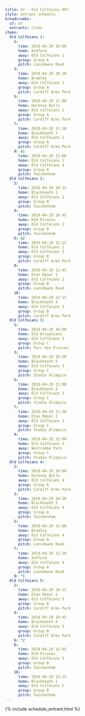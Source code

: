 ```yaml
---
title: U7 - Old Colfeians RFC
style: entrant_schedule
breadcrumbs:
  u7: U7
  entrants: clubs
items:
  Old Colfeians 1:
    1:
      time: 2018-04-29 10:00
      home: Ashford
      away: Old Colfeians 1
      group: Group A
      pitch: Lansdowne Road
    3:
      time: 2018-04-29 10:30
      home: Bromley
      away: Old Colfeians 1
      group: Group A
      pitch: Cardiff Arms Park
    5:
      time: 2018-04-29 11:00
      home: Hackney Bulls
      away: Old Colfeians 1
      group: Group A
      pitch: Cardiff Arms Park
    7:
      time: 2018-04-29 11:30
      home: Blackheath 3
      away: Old Colfeians 1
      group: Group A
      pitch: Cardiff Arms Park
    9: &1
      time: 2018-04-29 12:00
      home: Old Colfeians 1
      away: Old Colfeians 4
      group: Group A
      pitch: Twickenham
  Old Colfeians 2:
    2:
      time: 2018-04-29 10:15
      home: Blackheath 1
      away: Old Colfeians 2
      group: Group B
      pitch: Twickenham
    4:
      time: 2018-04-29 10:45
      home: KCH Pirates
      away: Old Colfeians 2
      group: Group B
      pitch: Twickenham
    6: &2
      time: 2018-04-29 11:15
      home: Old Colfeians 2
      away: Old Colfeians 5
      group: Group B
      pitch: Cardiff Arms Park
    8:
      time: 2018-04-29 11:45
      home: Eton Manor 1
      away: Old Colfeians 2
      group: Group B
      pitch: Lansdowne Road
    10:
      time: 2018-04-29 12:15
      home: Blackheath 4
      away: Old Colfeians 2
      group: Group B
      pitch: Cardiff Arms Park
  Old Colfeians 3:
    1:
      time: 2018-04-29 10:00
      home: Old Alleynians
      away: Old Colfeians 3
      group: Group C
      pitch: Parc des Princes
    3:
      time: 2018-04-29 10:30
      home: Blackheath 5
      away: Old Colfeians 3
      group: Group C
      pitch: Stadio Olimpico
    5:
      time: 2018-04-29 11:00
      home: Blackheath 2
      away: Old Colfeians 3
      group: Group C
      pitch: Stadio Olimpico
    7:
      time: 2018-04-29 11:30
      home: Eton Manor 2
      away: Old Colfeians 3
      group: Group C
      pitch: Stadio Olimpico
    9:
      time: 2018-04-29 12:00
      home: Old Colfeians 3
      away: Westcombe Park
      group: Group C
      pitch: Stadio Olimpico
  Old Colfeians 4:
    1:
      time: 2018-04-29 10:00
      home: Hackney Bulls
      away: Old Colfeians 4
      group: Group A
      pitch: Cardiff Arms Park
    3:
      time: 2018-04-29 10:30
      home: Blackheath 3
      away: Old Colfeians 4
      group: Group A
      pitch: Twickenham
    5:
      time: 2018-04-29 11:00
      home: Bromley
      away: Old Colfeians 4
      group: Group A
      pitch: Lansdowne Road
    7:
      time: 2018-04-29 11:30
      home: Ashford
      away: Old Colfeians 4
      group: Group A
      pitch: Lansdowne Road
    9: *1
  Old Colfeians 5:
    2:
      time: 2018-04-29 10:15
      home: Eton Manor 1
      away: Old Colfeians 5
      group: Group B
      pitch: Cardiff Arms Park
    4:
      time: 2018-04-29 10:45
      home: Blackheath 4
      away: Old Colfeians 5
      group: Group B
      pitch: Cardiff Arms Park
    6: *2
    8:
      time: 2018-04-29 11:45
      home: KCH Pirates
      away: Old Colfeians 5
      group: Group B
      pitch: Twickenham
    10:
      time: 2018-04-29 12:15
      home: Blackheath 1
      away: Old Colfeians 5
      group: Group B
      pitch: Twickenham
---
```


{% include schedule_entrant.html %}
